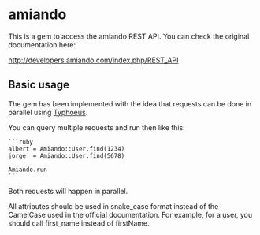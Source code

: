 # amiando

This is a gem to access the amiando REST API. You can check the original
documentation here:

http://developers.amiando.com/index.php/REST_API

## Basic usage

The gem has been implemented with the idea that requests can be done in
parallel using [Typhoeus](https://github.com/dbalatero/typhoeus).

You can query multiple requests and run then like this:

    ```ruby
    albert = Amiando::User.find(1234)
    jorge  = Amiando::User.find(5678)

    Amiando.run
    ```

Both requests will happen in parallel.

All attributes should be used in snake_case format instead of the CamelCase
used in the official documentation. For example, for a user, you should call
first_name instead of firstName.
